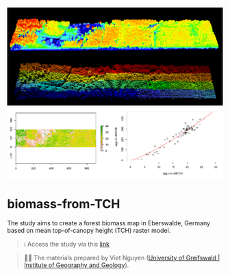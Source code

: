 ![](/img/proj_overivew.png)

# biomass-from-TCH
The study aims to create a forest biomass map in Eberswalde, Germany based on mean top-of-canopy height (TCH) raster model.

> ℹ️ Access the study via this [link](https://vietducng.github.io/biomass-from_TCH/)

> 👨‍🏫
> The materials prepared by Viet Nguyen ([University of Greifswald | Institute of Geography and Geology](https://geo.uni-greifswald.de/en/chairs/geographie/translate-to-english-fernerkundung-und-geoinformationsverarbeitung/translate-to-english-team/)).